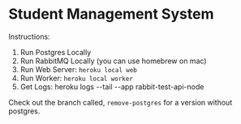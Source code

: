 # Student Management System

Instructions:

1. Run Postgres Locally
1. Run RabbitMQ Locally (you can use homebrew on mac)
1. Run Web Server: `heroku local web`
1. Run Worker: `heroku local worker`
1. Get Logs: heroku logs --tail --app rabbit-test-api-node

Check out the branch called, `remove-postgres` for a version without postgres.
